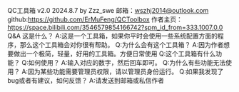 QC工具箱
v2.0 2024.8.7
by Zzz_swe
邮箱：wszhj2014@outlook.com
github:https://github.com/ErMuFeng/QCToolbox
作者主页：https://space.bilibili.com/3546579854166742?spm_id_from=333.1007.0.0
Q&A
这是什么？
A:这是一个工具箱，如果你平时会使用一些系统配置方面的程序，那么这个工具箱会对你很有帮助。
Q:为什么会有这个工具箱？
A:因为作者想要做出一个极简，轻量，好用的工具箱。方便日常使用
Q:这个工具箱有什么功能？
Q:如何使用？
A:输入对应的数字，然后回车即可。
Q:为什么有些功能无法使用？
A:因为某些功能需要管理员权限，请以管理员身份运行。
Q:如果我发现了bug或者有建议，如何反馈？
A:请发送到邮箱或私信作者
